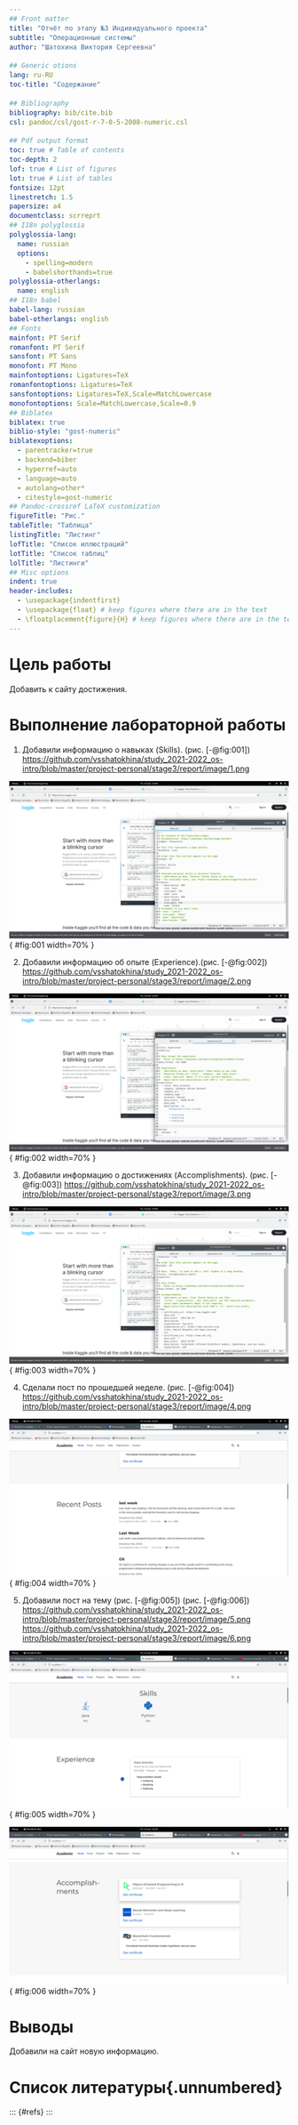 ```yaml
---
## Front matter
title: "Отчёт по этапу №3 Индивидуального проекта"
subtitle: "Операционные системы"
author: "Шатохина Виктория Сергеевна"

## Generic otions
lang: ru-RU
toc-title: "Содержание"

## Bibliography
bibliography: bib/cite.bib
csl: pandoc/csl/gost-r-7-0-5-2008-numeric.csl

## Pdf output format
toc: true # Table of contents
toc-depth: 2
lof: true # List of figures
lot: true # List of tables
fontsize: 12pt
linestretch: 1.5
papersize: a4
documentclass: scrreprt
## I18n polyglossia
polyglossia-lang:
  name: russian
  options:
	- spelling=modern
	- babelshorthands=true
polyglossia-otherlangs:
  name: english
## I18n babel
babel-lang: russian
babel-otherlangs: english
## Fonts
mainfont: PT Serif
romanfont: PT Serif
sansfont: PT Sans
monofont: PT Mono
mainfontoptions: Ligatures=TeX
romanfontoptions: Ligatures=TeX
sansfontoptions: Ligatures=TeX,Scale=MatchLowercase
monofontoptions: Scale=MatchLowercase,Scale=0.9
## Biblatex
biblatex: true
biblio-style: "gost-numeric"
biblatexoptions:
  - parentracker=true
  - backend=biber
  - hyperref=auto
  - language=auto
  - autolang=other*
  - citestyle=gost-numeric
## Pandoc-crossref LaTeX customization
figureTitle: "Рис."
tableTitle: "Таблица"
listingTitle: "Листинг"
lofTitle: "Список иллюстраций"
lotTitle: "Список таблиц"
lolTitle: "Листинги"
## Misc options
indent: true
header-includes:
  - \usepackage{indentfirst}
  - \usepackage{float} # keep figures where there are in the text
  - \floatplacement{figure}{H} # keep figures where there are in the text
---
```


# Цель работы

Добавить к сайту достижения.

# Выполнение лабораторной работы

1. Добавили информацию о навыках (Skills). (рис. [-@fig:001]) https://github.com/vsshatokhina/study_2021-2022_os-intro/blob/master/project-personal/stage3/report/image/1.png

![Skills](image/1.png){ #fig:001 width=70% }

2. Добавили информацию об опыте (Experience).(рис. [-@fig:002]) https://github.com/vsshatokhina/study_2021-2022_os-intro/blob/master/project-personal/stage3/report/image/2.png

![Experience](image/2.png){ #fig:002 width=70% }

3. Добавили информацию о достижениях (Accomplishments). (рис. [-@fig:003]) https://github.com/vsshatokhina/study_2021-2022_os-intro/blob/master/project-personal/stage3/report/image/3.png

![Accomplishments](image/3.png){ #fig:003 width=70% }

4. Сделали пост по прошедшей неделе. (рис. [-@fig:004]) https://github.com/vsshatokhina/study_2021-2022_os-intro/blob/master/project-personal/stage3/report/image/4.png

![Пост](image/4.png){ #fig:004 width=70% }

5. Добавили пост на тему (рис. [-@fig:005]) (рис. [-@fig:006]) https://github.com/vsshatokhina/study_2021-2022_os-intro/blob/master/project-personal/stage3/report/image/5.png https://github.com/vsshatokhina/study_2021-2022_os-intro/blob/master/project-personal/stage3/report/image/6.png

![Сайт](image/5.png){ #fig:005 width=70% }

![Сайт](image/6.png){ #fig:006 width=70% }

# Выводы

Добавили на сайт новую информацию.

# Список литературы{.unnumbered}

::: {#refs}
:::
